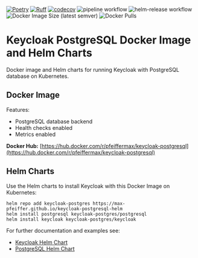 [![Poetry](https://img.shields.io/endpoint?url=https://python-poetry.org/badge/v0.json)](https://python-poetry.org/)
[![Ruff](https://img.shields.io/endpoint?url=https://raw.githubusercontent.com/astral-sh/ruff/main/assets/badge/v2.json)](https://github.com/astral-sh/ruff)
[![codecov](https://codecov.io/gh/max-pfeiffer/keycloak-postgresql-kubernetes/graph/badge.svg?token=ATRh4DIH7r)](https://codecov.io/gh/max-pfeiffer/keycloak-postgresql-kubernetes)
![pipeline workflow](https://github.com/max-pfeiffer/keycloak-postgresql-kubernetes/actions/workflows/pipeline.yml/badge.svg)
![helm-release workflow](https://github.com/max-pfeiffer/keycloak-postgresql-kubernetes/actions/workflows/helm-release.yml/badge.svg)
![Docker Image Size (latest semver)](https://img.shields.io/docker/image-size/pfeiffermax/keycloak-postgresql?sort=semver)
![Docker Pulls](https://img.shields.io/docker/pulls/pfeiffermax/keycloak-postgresql)
# Keycloak PostgreSQL Docker Image and Helm Charts 
Docker image and Helm charts for running Keycloak with PostgreSQL database on Kubernetes.

## Docker Image
Features:
* PostgreSQL database backend
* Health checks enabled
* Metrics enabled

**Docker Hub:** [https://hub.docker.com/r/pfeiffermax/keycloak-postgresql](https://hub.docker.com/r/pfeiffermax/keycloak-postgresql)

## Helm Charts
Use the Helm charts to install Keycloak with this Docker Image on Kubernetes:
```shell
helm repo add keycloak-postgres https://max-pfeiffer.github.io/keycloak-postgresql-helm
helm install postgresql keycloak-postgres/postgresql
helm install keycloak keycloak-postgres/keycloak
```

For further documentation and examples see:
* [Keycloak Helm Chart](charts%2Fkeycloak%2FREADME.md)
* [PostgreSQL Helm Chart](charts%2Fpostgresql%2FREADME.md)
